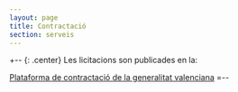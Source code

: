 ```yaml
---
layout: page
title: Contractació
section: serveis
---
```

+-- {: .center}
Les licitacions son publicades en la:

[Plataforma de contractació de la generalitat valenciana](https://www.contratacion.gva.es)
=--